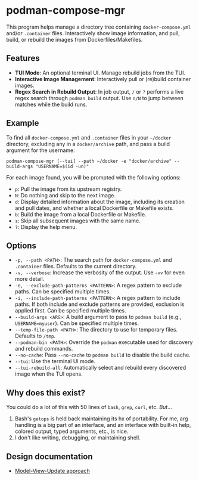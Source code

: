 # podman-compose-mgr

This program helps manage a directory tree containing `docker-compose.yml` and/or `.container` files. Interactively show image information, and pull, build, or rebuild the images from Dockerfiles/Makefiles.

## Features

-   **TUI Mode**: An optional terminal UI. Manage rebuild jobs from the TUI.
-   **Interactive Image Management**: Interactively pull or (re)build container images.
-   **Regex Search in Rebuild Output**: In job output, `/` or `?` performs a live regex search through `podman build` output. Use `n/N` to jump between matches while the build runs.

## Example

To find all `docker-compose.yml` and `.container` files in your `~/docker` directory, excluding any in a `docker/archive` path, and pass a build argument for the username:

```shell
podman-compose-mgr [--tui] --path ~/docker -e "docker/archive" --build-args "USERNAME=$(id -un)"
```

For each image found, you will be prompted with the following options:

-   `p`: Pull the image from its upstream registry.
-   `N`: Do nothing and skip to the next image.
-   `d`: Display detailed information about the image, including its creation and pull dates, and whether a local Dockerfile or Makefile exists.
-   `b`: Build the image from a local Dockerfile or Makefile.
-   `s`: Skip all subsequent images with the same name.
-   `?`: Display the help menu.

## Options

-   `-p, --path <PATH>`: The search path for `docker-compose.yml` and `.container` files. Defaults to the current directory.
-   `-v, --verbose`: Increase the verbosity of the output. Use `-vv` for even more detail.
-   `-e, --exclude-path-patterns <PATTERN>`: A regex pattern to exclude paths. Can be specified multiple times.
-   `-i, --include-path-patterns <PATTERN>`: A regex pattern to include paths. If both include and exclude patterns are provided, exclusion is applied first. Can be specified multiple times.
-   `--build-args <ARG>`: A build argument to pass to `podman build` (e.g., `USERNAME=myuser`). Can be specified multiple times.
-   `--temp-file-path <PATH>`: The directory to use for temporary files. Defaults to `/tmp`.
-   `--podman-bin <PATH>`: Override the `podman` executable used for discovery and rebuild commands.
-   `--no-cache`: Pass `--no-cache` to `podman build` to disable the build cache.
-   `--tui`: Use the terminal UI mode.
-   `--tui-rebuild-all`: Automatically select and rebuild every discovered image when the TUI opens.

## Why does this exist?

You could do a lot of this with 50 lines of `bash`, `grep`, `curl`, etc. *But*...

1. Bash's `getops` is held back maintaining its hx of portability. For me, arg handling is a big part of an interface, and an interface with built-in help, colored output, typed arguments, etc., is nice.
2. I don't like writing, debugging, or maintaining shell.

## Design documentation

-   [Model-View-Update approach](docs/MVU.md)